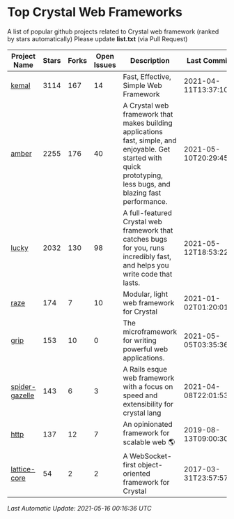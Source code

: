 # Top Crystal Web Frameworks

A list of popular github projects related to Crystal web framework (ranked by stars automatically)
Please update **list.txt** (via Pull Request)

| Project Name | Stars | Forks | Open Issues | Description | Last Commit |
| ------------ | ----- | ----- | ----------- | ----------- | ----------- |
| [kemal](https://github.com/kemalcr/kemal) |3114|167|14|Fast, Effective, Simple Web Framework|2021-04-11T13:37:10Z|
| [amber](https://github.com/amberframework/amber) |2255|176|40|A Crystal web framework that makes building applications fast, simple, and enjoyable. Get started with quick prototyping, less bugs, and blazing fast performance.|2021-05-10T20:29:45Z|
| [lucky](https://github.com/luckyframework/lucky) |2032|130|98|A full-featured Crystal web framework that catches bugs for you, runs incredibly fast, and helps you write code that lasts.|2021-05-12T18:53:22Z|
| [raze](https://github.com/samueleaton/raze) |174|7|10|Modular, light web framework for Crystal|2021-01-02T01:20:01Z|
| [grip](https://github.com/grip-framework/grip) |153|10|0|The microframework for writing powerful web applications.|2021-05-05T03:35:36Z|
| [spider-gazelle](https://github.com/spider-gazelle/spider-gazelle) |143|6|3|A Rails esque web framework with a focus on speed and extensibility for crystal lang|2021-04-08T22:01:53Z|
| [http](https://github.com/onyxframework/http) |137|12|7|An opinionated framework for scalable web 🌎|2019-08-13T09:00:30Z|
| [lattice-core](https://github.com/jasonl99/lattice-core) |54|2|2|A WebSocket-first object-oriented framework for Crystal|2017-03-31T23:57:57Z|

*Last Automatic Update: 2021-05-16 00:16:36 UTC*